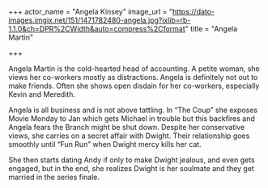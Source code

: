 +++
actor_name = "Angela Kinsey"
image_url = "https://dato-images.imgix.net/151/1471782480-angela.jpg?ixlib=rb-1.1.0&ch=DPR%2CWidth&auto=compress%2Cformat"
title = "Angela Martin"

+++

Angela Martin is the cold-hearted head of accounting. A petite woman, she views her co-workers mostly as distractions. Angela is definitely not out to make friends. Often she shows open disdain for her co-workers, especially Kevin and Meredith. 

Angela is all business and is not above tattling. In “The Coup” she exposes Movie Monday to Jan which gets Michael in trouble but this backfires and Angela fears the Branch might be shut down. Despite her conservative views, she carries on a secret affair with Dwight. Their relationship goes smoothly until “Fun Run” when Dwight mercy kills her cat.

She then starts dating Andy if only to make Dwight jealous, and even gets engaged, but in the end, she realizes Dwight is her soulmate and they get married in the series finale.